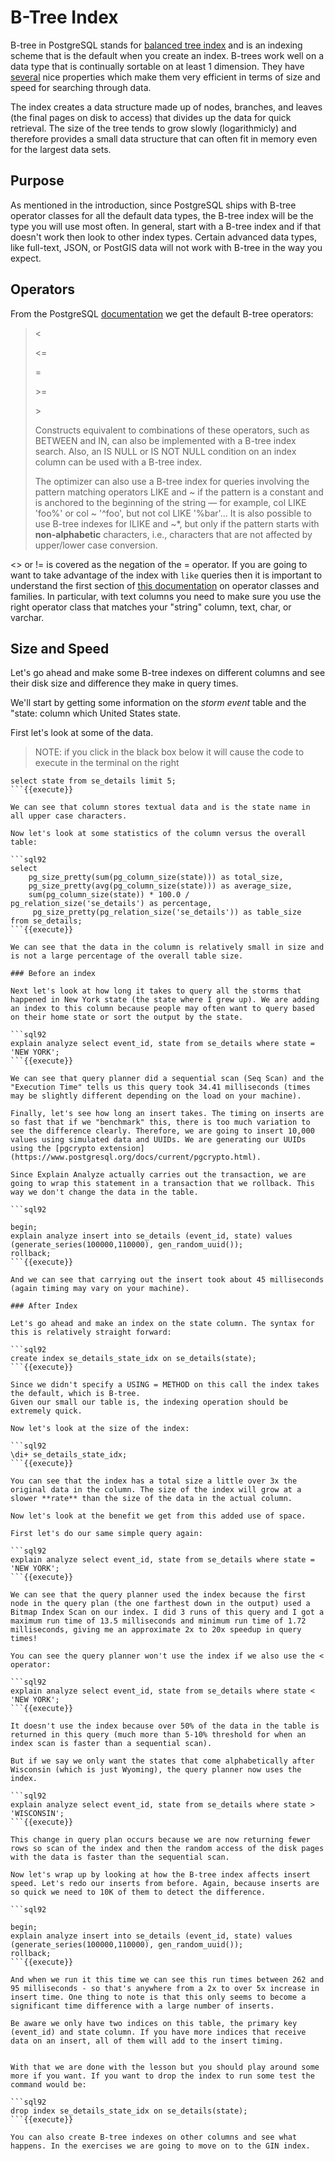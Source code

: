 # B-Tree Index
B-tree in PostgreSQL stands for [balanced tree index](https://en.wikipedia.org/wiki/B-tree) and is an indexing scheme that is the default when you create an index. B-trees work well on a data type that is continually sortable on at least 1 dimension. They have [several](https://use-the-index-luke.com/sql/anatomy/the-tree) nice properties which make them very efficient in terms of size and speed for searching through data. 

The index creates a data structure made up of nodes, branches, and leaves (the final pages on disk to access) that divides up the data for quick retrieval. The size of the tree tends to grow slowly (logarithmicly) and therefore provides a small data structure that can often fit in memory even for the largest data sets. 

## Purpose

As mentioned in the introduction, since PostgreSQL ships with B-tree operator classes for all the default data types, the B-tree index will be the type you will use most often. In general, start with a B-tree index and if that doesn't work then look to other index types. Certain advanced data types, like full-text, JSON, or PostGIS data will not work with B-tree in the way you expect. 

## Operators
From the PostgreSQL [documentation](https://www.postgresql.org/docs/current/indexes-types.html) we get the default B-tree operators:

> <
>
> <=
>
> =
>
> \>=
>
> \>
>
> Constructs equivalent to combinations of these operators, such as BETWEEN and IN, can also be implemented with a B-tree index search. Also, an IS NULL or IS NOT NULL condition on an index column can be used with a B-tree index.
>
>The optimizer can also use a B-tree index for queries involving the pattern matching operators LIKE and ~ if the pattern is a constant and is anchored to the beginning of the string — for example, col LIKE 'foo%' or col ~ '^foo', but not col LIKE '%bar'... It is also possible to use B-tree indexes for ILIKE and ~*, but only if the pattern starts with **non-alphabetic** characters, i.e., characters that are not affected by upper/lower case conversion.

<> or != is covered as the negation of the = operator. If you are going to want to take advantage of the index with `like` queries then it is important to understand the first section of [this documentation](https://www.postgresql.org/docs/current/indexes-opclass.html) on operator classes and families. In particular, with text columns you need to make sure you use the right operator class that matches your "string" column, text, char, or varchar.

## Size and Speed  

Let's go ahead and make some B-tree indexes on different columns and see their disk size and difference they make in query times. 


We'll start by getting some information on the *storm event* table and the "state: column which United States state. 

First let's look at some of the data.

> NOTE: if you click in the black box below it will cause the code to execute in the terminal on the right

```sql92
select state from se_details limit 5;
```{{execute}} 

We can see that column stores textual data and is the state name in all upper case characters.

Now let's look at some statistics of the column versus the overall table:

```sql92
select
    pg_size_pretty(sum(pg_column_size(state))) as total_size,
    pg_size_pretty(avg(pg_column_size(state))) as average_size,
    sum(pg_column_size(state)) * 100.0 / pg_relation_size('se_details') as percentage,
     pg_size_pretty(pg_relation_size('se_details')) as table_size 
from se_details;
```{{execute}}

We can see that the data in the column is relatively small in size and is not a large percentage of the overall table size. 

### Before an index

Next let's look at how long it takes to query all the storms that happened in New York state (the state where I grew up). We are adding an index to this column because people may often want to query based on their home state or sort the output by the state. 

```sql92
explain analyze select event_id, state from se_details where state = 'NEW YORK';
```{{execute}}

We can see that query planner did a sequential scan (Seq Scan) and the "Execution Time" tells us this query took 34.41 milliseconds (times may be slightly different depending on the load on your machine). 

Finally, let's see how long an insert takes. The timing on inserts are so fast that if we "benchmark" this, there is too much variation to see the difference clearly. Therefore, we are going to insert 10,000 values using simulated data and UUIDs. We are generating our UUIDs using the [pgcrypto extension](https://www.postgresql.org/docs/current/pgcrypto.html).

Since Explain Analyze actually carries out the transaction, we are going to wrap this statement in a transaction that we rollback. This way we don't change the data in the table.

```sql92

begin;
explain analyze insert into se_details (event_id, state) values (generate_series(100000,110000), gen_random_uuid());
rollback;
```{{execute}}

And we can see that carrying out the insert took about 45 milliseconds (again timing may vary on your machine). 

### After Index

Let's go ahead and make an index on the state column. The syntax for this is relatively straight forward:

```sql92
create index se_details_state_idx on se_details(state);  
```{{execute}}

Since we didn't specify a USING = METHOD on this call the index takes the default, which is B-tree.
Given our small our table is, the indexing operation should be extremely quick. 

Now let's look at the size of the index:

```sql92
\di+ se_details_state_idx;
```{{execute}}

You can see that the index has a total size a little over 3x the original data in the column. The size of the index will grow at a slower **rate** than the size of the data in the actual column. 

Now let's look at the benefit we get from this added use of space.

First let's do our same simple query again:

```sql92
explain analyze select event_id, state from se_details where state = 'NEW YORK';
```{{execute}}

We can see that the query planner used the index because the first node in the query plan (the one farthest down in the output) used a Bitmap Index Scan on our index. I did 3 runs of this query and I got a maximum run time of 13.5 milliseconds and minimum run time of 1.72 milliseconds, giving me an approximate 2x to 20x speedup in query times!

You can see the query planner won't use the index if we also use the < operator:

```sql92
explain analyze select event_id, state from se_details where state < 'NEW YORK';
```{{execute}}

It doesn't use the index because over 50% of the data in the table is returned in this query (much more than 5-10% threshold for when an index scan is faster than a sequential scan).

But if we say we only want the states that come alphabetically after Wisconsin (which is just Wyoming), the query planner now uses the index.

```sql92
explain analyze select event_id, state from se_details where state >  'WISCONSIN';
```{{execute}}

This change in query plan occurs because we are now returning fewer rows so scan of the index and then the random access of the disk pages with the data is faster than the sequential scan.

Now let's wrap up by looking at how the B-tree index affects insert speed. Let's redo our inserts from before. Again, because inserts are so quick we need to 10K of them to detect the difference. 

```sql92

begin;
explain analyze insert into se_details (event_id, state) values (generate_series(100000,110000), gen_random_uuid());
rollback;
```{{execute}}

And when we run it this time we can see this run times between 262 and 95 milliseconds - so that's anywhere from a 2x to over 5x increase in insert time. One thing to note is that this only seems to become a significant time difference with a large number of inserts. 

Be aware we only have two indices on this table, the primary key (event_id) and state column. If you have more indices that receive data on an insert, all of them will add to the insert timing. 


With that we are done with the lesson but you should play around some more if you want. If you want to drop the index to run some test the command would be:

```sql92
drop index se_details_state_idx on se_details(state);
```{{execute}}  
 
You can also create B-tree indexes on other columns and see what happens. In the exercises we are going to move on to the GIN index.
 

